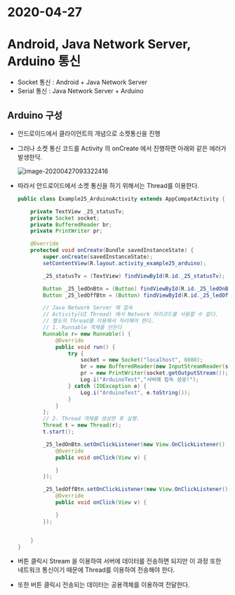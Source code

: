 # 2020-04-27

# Android, Java Network Server, Arduino 통신

* Socket 통신 : Android + Java Network Server
* Serial 통신 : Java Network Server + Arduino

## Arduino 구성

* 안드로이드에서 클라이언트의 개념으로 소켓통신을 진행

* 그러나 소켓 통신 코드를 Activity 의 onCreate 에서 진행하면 아래와 같은 에러가 발생한닥.

  ![image-20200427093322416](C:%5CUsers%5Cstudent%5CAppData%5CRoaming%5CTypora%5Ctypora-user-images%5Cimage-20200427093322416.png)

* 따라서 안드로이드에서 소켓 통신을 하기 위해서는 Thread를 이용한다.

  ```java
  public class Example25_ArduinoActivity extends AppCompatActivity {
  
      private TextView _25_statusTv;
      private Socket socket;
      private BufferedReader br;
      private PrintWriter pr;
  
      @Override
      protected void onCreate(Bundle savedInstanceState) {
          super.onCreate(savedInstanceState);
          setContentView(R.layout.activity_example25_arduino);
  
          _25_statusTv = (TextView) findViewById(R.id._25_statusTv);
  
          Button _25_ledOnBtn = (Button) findViewById(R.id._25_ledOnBtn);
          Button _25_ledOffBtn = (Button) findViewById(R.id._25_ledOffBtn);
  
          // Java Network Server 에 접속
          // Activity(UI Thread) 에서 Network 처리코드를 사용할 수 없다.
          // 별도의 Thread를 이용해서 처리해야 한다.
          // 1. Runnable 객체를 만든다
          Runnable r= new Runnable() {
              @Override
              public void run() {
                  try {
                      socket = new Socket("localhost", 8080);
                      br = new BufferedReader(new InputStreamReader(socket.getInputStream()));
                      pr = new PrintWriter(socket.getOutputStream());
                      Log.i("ArduinoTest","서버에 접속 성공!");
                  } catch (IOException e) {
                      Log.i("ArduinoTest", e.toString());
                  }
              }
          };
          // 2. Thread 객체를 생성한 후 실행.
          Thread t = new Thread(r);
          t.start();
  
          _25_ledOnBtn.setOnClickListener(new View.OnClickListener() {
              @Override
              public void onClick(View v) {
  
              }
          });
  
          _25_ledOffBtn.setOnClickListener(new View.OnClickListener() {
              @Override
              public void onClick(View v) {
  
              }
          });
  
  
      }
  }
  ```

* 버튼 클릭시 Stream 을 이용하여 서버에 데이터를 전송하면 되지만 이 과정 또한 네트워크 통신이기 때문에 Thread를 이용하여 전송해야 한다.

* 또한 버튼 클릭시 전송되는 데이터는 공용객체를 이용하여 전달한다.

